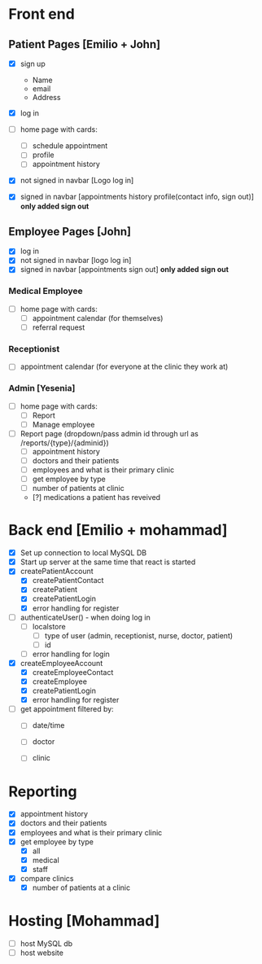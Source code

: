 # Front end
## Patient Pages [Emilio + John]

- [X] sign up 
    - Name
    - email
    - Address

- [X] log in
- [ ] home page with cards:
    - [ ] schedule appointment
    - [ ] profile
    - [ ] appointment history
- [X] not signed in navbar [Logo    log in]
- [X] signed in navbar [appointments    history    profile(contact info, sign out)] **only added sign out**
    
## Employee Pages [John]

- [X] log in
- [X] not signed in navbar [logo    log in]
- [X] signed in navbar [appointments    sign out]  **only added sign out**

### Medical Employee
- [ ] home page with cards:
    - [ ] appointment calendar (for themselves) 
    - [ ] referral request

### Receptionist

- [ ] appointment calendar (for everyone at the clinic they work at)  

### Admin [Yesenia]

- [ ] home page with cards:
    - [ ] Report 
    - [ ] Manage employee
- [ ] Report page (dropdown/pass admin id through url as /reports/{type}/{adminid})
    - [ ] appointment history
    - [ ] doctors and their patients
    - [ ] employees and what is their primary clinic
    - [ ] get employee by type
    - [ ] number of patients at clinic 
    - [?] medications a patient has reveived 

# Back end [Emilio + mohammad]

- [x] Set up connection to local MySQL DB
- [x] Start up server at the same time that react is started
- [x] createPatientAccount
    - [x] createPatientContact
    - [x] createPatient
    - [x] createPatientLogin
    - [x] error handling for register

- [ ] authenticateUser() - when doing log in
    - [ ] localstore
        - [ ] type of user (admin, receptionist, nurse, doctor, patient)
        - [ ] id

    - [ ] error handling for login

- [x] createEmployeeAccount
    - [x] createEmployeeContact
    - [x] createEmployee
    - [x] createPatientLogin
    - [x] error handling for register

- [ ] get appointment filtered by:
    - [ ] date/time
    - [ ] doctor 
    - [ ] clinic


# Reporting 
- [x] appointment history
- [x] doctors and their patients
- [x] employees and what is their primary clinic
- [x] get employee by type
    - [x] all
    - [x] medical
    - [x] staff
- [x] compare clinics
    - [x] number of patients at a clinic

# Hosting [Mohammad]

- [ ] host MySQL db
- [ ] host website
